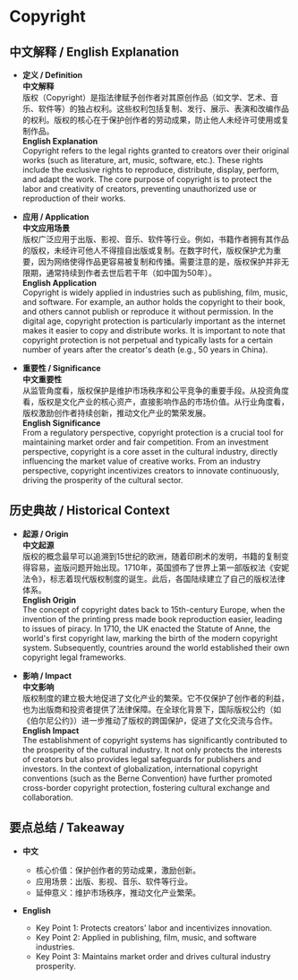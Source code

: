 # Copyright

## 中文解释 / English Explanation

* **定义 / Definition**  
  **中文解释**  
  版权（Copyright）是指法律赋予创作者对其原创作品（如文学、艺术、音乐、软件等）的独占权利。这些权利包括复制、发行、展示、表演和改编作品的权利。版权的核心在于保护创作者的劳动成果，防止他人未经许可使用或复制作品。  
  **English Explanation**  
  Copyright refers to the legal rights granted to creators over their original works (such as literature, art, music, software, etc.). These rights include the exclusive rights to reproduce, distribute, display, perform, and adapt the work. The core purpose of copyright is to protect the labor and creativity of creators, preventing unauthorized use or reproduction of their works.

* **应用 / Application**  
  **中文应用场景**  
  版权广泛应用于出版、影视、音乐、软件等行业。例如，书籍作者拥有其作品的版权，未经许可他人不得擅自出版或复制。在数字时代，版权保护尤为重要，因为网络使得作品更容易被复制和传播。需要注意的是，版权保护并非无限期，通常持续到作者去世后若干年（如中国为50年）。  
  **English Application**  
  Copyright is widely applied in industries such as publishing, film, music, and software. For example, an author holds the copyright to their book, and others cannot publish or reproduce it without permission. In the digital age, copyright protection is particularly important as the internet makes it easier to copy and distribute works. It is important to note that copyright protection is not perpetual and typically lasts for a certain number of years after the creator's death (e.g., 50 years in China).

* **重要性 / Significance**  
  **中文重要性**  
  从监管角度看，版权保护是维护市场秩序和公平竞争的重要手段。从投资角度看，版权是文化产业的核心资产，直接影响作品的市场价值。从行业角度看，版权激励创作者持续创新，推动文化产业的繁荣发展。  
  **English Significance**  
  From a regulatory perspective, copyright protection is a crucial tool for maintaining market order and fair competition. From an investment perspective, copyright is a core asset in the cultural industry, directly influencing the market value of creative works. From an industry perspective, copyright incentivizes creators to innovate continuously, driving the prosperity of the cultural sector.

## 历史典故 / Historical Context

* **起源 / Origin**  
  **中文起源**  
  版权的概念最早可以追溯到15世纪的欧洲，随着印刷术的发明，书籍的复制变得容易，盗版问题开始出现。1710年，英国颁布了世界上第一部版权法《安妮法令》，标志着现代版权制度的诞生。此后，各国陆续建立了自己的版权法律体系。  
  **English Origin**  
  The concept of copyright dates back to 15th-century Europe, when the invention of the printing press made book reproduction easier, leading to issues of piracy. In 1710, the UK enacted the Statute of Anne, the world's first copyright law, marking the birth of the modern copyright system. Subsequently, countries around the world established their own copyright legal frameworks.

* **影响 / Impact**  
  **中文影响**  
  版权制度的建立极大地促进了文化产业的繁荣。它不仅保护了创作者的利益，也为出版商和投资者提供了法律保障。在全球化背景下，国际版权公约（如《伯尔尼公约》）进一步推动了版权的跨国保护，促进了文化交流与合作。  
  **English Impact**  
  The establishment of copyright systems has significantly contributed to the prosperity of the cultural industry. It not only protects the interests of creators but also provides legal safeguards for publishers and investors. In the context of globalization, international copyright conventions (such as the Berne Convention) have further promoted cross-border copyright protection, fostering cultural exchange and collaboration.

## 要点总结 / Takeaway

* **中文**  
  - 核心价值：保护创作者的劳动成果，激励创新。  
  - 应用场景：出版、影视、音乐、软件等行业。  
  - 延伸意义：维护市场秩序，推动文化产业繁荣。  

* **English**  
  - Key Point 1: Protects creators' labor and incentivizes innovation.  
  - Key Point 2: Applied in publishing, film, music, and software industries.  
  - Key Point 3: Maintains market order and drives cultural industry prosperity.